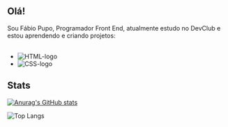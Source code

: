 <h2 align="left">Olá!</h2>

Sou Fábio Pupo, Programador Front End, atualmente estudo no DevClub e estou aprendendo e criando projetos: 
<br>
<br>
- <img src="https://img.shields.io/badge/HTML5-E34F26?style=for-the-badge&logo=html5&logoColor=white" alt="HTML-logo">
- <img src="https://img.shields.io/badge/CSS3-1572B6?style=for-the-badge&logo=css3&logoColor=white" alt="CSS-logo">


<h2 align="left">Stats</h2>

[![Anurag's GitHub stats](https://github-readme-stats.vercel.app/api?username=fabioarpupo-cell)](https://github.com/anuraghazra/github-readme-stats)

![Top Langs](https://github-readme-stats.vercel.app/api/top-langs/?username=fabioarpupo-cell&layout=compact)
